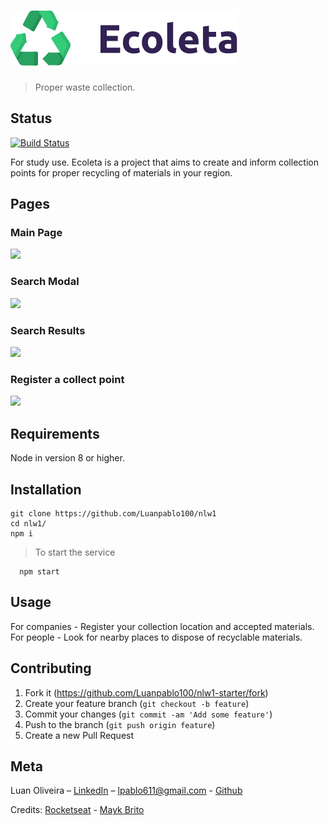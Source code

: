 # <img src="public/icons/logo.svg" alt="Página Incial" title="MainPage">

> Proper waste collection.

## Status
[![Build Status](https://travis-ci.com/Luanpablo100/nlw1-starter.svg?branch=main)](https://travis-ci.com/Luanpablo100/nlw1-starter)

For study use.
Ecoleta is a project that aims to create and inform collection points for proper recycling of materials in your region.

## Pages
### Main Page
![](https://live.staticflickr.com/65535/50415103222_a4dda71bfc_c.jpg)
### Search Modal
![](https://live.staticflickr.com/65535/50414255023_3a596a441c_c.jpg)
### Search Results
![](https://live.staticflickr.com/65535/50414255068_9237c4397c_c.jpg)
### Register a collect point
![](https://live.staticflickr.com/65535/50414942801_e335211c89_c.jpg)

## Requirements
Node in version 8 or higher.

## Installation
```
git clone https://github.com/Luanpablo100/nlw1
cd nlw1/
npm i
```
> To start the service
```
  npm start
```

## Usage

For companies - Register your collection location and accepted materials. <br>
For people - Look for nearby places to dispose of recyclable materials.

## Contributing

1. Fork it (<https://github.com/Luanpablo100/nlw1-starter/fork>)
2. Create your feature branch (`git checkout -b feature`)
3. Commit your changes (`git commit -am 'Add some feature'`)
4. Push to the branch (`git push origin feature`)
5. Create a new Pull Request

## Meta
Luan Oliveira – [LinkedIn](https://www.linkedin.com/in/luan-oliveira-713159198/) – lpablo611@gmail.com - [Github](https://github.com/Luanpablo100)

Credits: [Rocketseat](https://rocketseat.com.br/) - [Mayk Brito](https://github.com/maykbrito)
